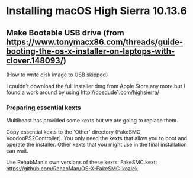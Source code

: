 # Installing macOS High Sierra 10.13.6

## Make Bootable USB drive (from https://www.tonymacx86.com/threads/guide-booting-the-os-x-installer-on-laptops-with-clover.148093/)
(How to write disk image to USB skipped)

I couldn't download the full installer dmg from Apple Store any more but I found a work around by using http://dosdude1.com/highsierra/

### Preparing essential kexts
Multibeast has provided some kexts but we are going to replace them.

Copy essential kexts to the 'Other' directory (FakeSMC, VoodooPS2Controller). You only need the kexts that allow you to boot and operate the installer. Other kexts that you might use in the final installation can wait.

Use RehabMan's own versions of these kexts:
FakeSMC.kext: https://github.com/RehabMan/OS-X-FakeSMC-kozlek
